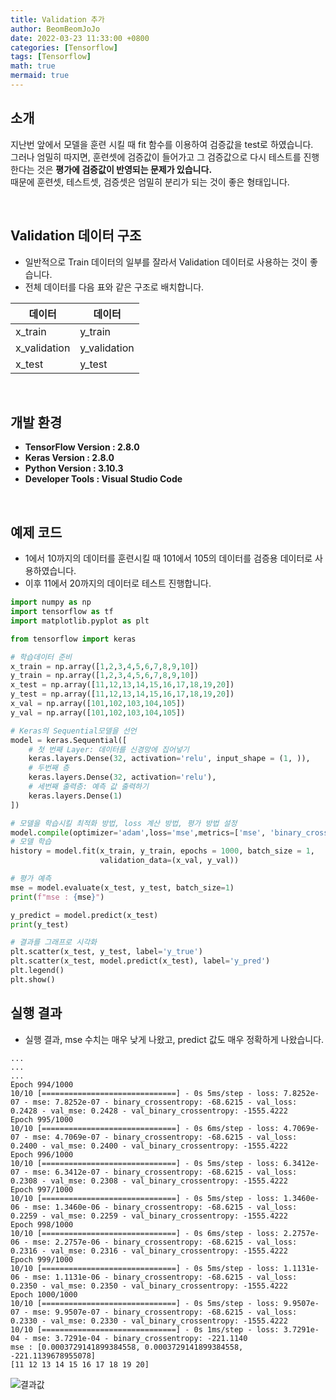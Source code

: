 ```yaml
---
title: Validation 추가
author: BeomBeomJoJo
date: 2022-03-23 11:33:00 +0800
categories: [Tensorflow]
tags: [Tensorflow]
math: true
mermaid: true
---
```


## **소개**
지난번 앞에서 모델을 훈련 시킬 때 fit 함수를 이용하여 검증값을 test로 하였습니다. <br/>
그러나 엄밀히 따지면, 훈련셋에 검증값이 들어가고 그 검증값으로 다시 테스트를 진행한다는 것은 **평가에 검증값이 반영되는 문제가 있습니다.** <br/>
때문에 훈련셋, 테스트셋, 검증셋은 엄밀히 분리가 되는 것이 좋은 형태입니다.

<br/>

## **Validation 데이터 구조**
* 일반적으로 Train 데이터의 일부를 잘라서 Validation 데이터로 사용하는 것이 좋습니다.
* 전체 데이터를 다음 표와 같은 구조로 배치합니다.

|데이터|데이터|
|-------|-------|
|x_train|y_train|
|x_validation|y_validation|
|x_test|y_test|

<br/>

## **개발 환경**
* **TensorFlow Version : 2.8.0**
* **Keras Version : 2.8.0**
* **Python Version : 3.10.3**
* **Developer Tools : Visual Studio Code**

<br/>

## **예제 코드**
* 1에서 10까지의 데이터를 훈련시킬 때 101에서 105의 데이터를 검증용 데이터로 사용하였습니다.
* 이후 11에서 20까지의 데이터로 테스트 진행합니다.

```python
import numpy as np
import tensorflow as tf
import matplotlib.pyplot as plt

from tensorflow import keras

# 학습데이터 준비
x_train = np.array([1,2,3,4,5,6,7,8,9,10])
y_train = np.array([1,2,3,4,5,6,7,8,9,10])
x_test = np.array([11,12,13,14,15,16,17,18,19,20])
y_test = np.array([11,12,13,14,15,16,17,18,19,20])
x_val = np.array([101,102,103,104,105])
y_val = np.array([101,102,103,104,105])

# Keras의 Sequential모델을 선언
model = keras.Sequential([
    # 첫 번째 Layer: 데이터를 신경망에 집어넣기
    keras.layers.Dense(32, activation='relu', input_shape = (1, )),
    # 두번째 층 
    keras.layers.Dense(32, activation='relu'),
    # 세번째 출력층: 예측 값 출력하기
    keras.layers.Dense(1)
])

# 모델을 학습시킬 최적화 방법, loss 계산 방법, 평가 방법 설정
model.compile(optimizer='adam',loss='mse',metrics=['mse', 'binary_crossentropy'])
# 모델 학습
history = model.fit(x_train, y_train, epochs = 1000, batch_size = 1,
                    validation_data=(x_val, y_val))

# 평가 예측
mse = model.evaluate(x_test, y_test, batch_size=1)
print(f"mse : {mse}")

y_predict = model.predict(x_test)
print(y_test)

# 결과를 그래프로 시각화
plt.scatter(x_test, y_test, label='y_true')
plt.scatter(x_test, model.predict(x_test), label='y_pred')
plt.legend()
plt.show()
```

## **실행 결과**
* 실행 결과, mse 수치는 매우 낮게 나왔고, predict 값도 매우 정확하게 나왔습니다.

```
...
...
...
Epoch 994/1000
10/10 [==============================] - 0s 5ms/step - loss: 7.8252e-07 - mse: 7.8252e-07 - binary_crossentropy: -68.6215 - val_loss: 0.2428 - val_mse: 0.2428 - val_binary_crossentropy: -1555.4222
Epoch 995/1000
10/10 [==============================] - 0s 6ms/step - loss: 4.7069e-07 - mse: 4.7069e-07 - binary_crossentropy: -68.6215 - val_loss: 0.2400 - val_mse: 0.2400 - val_binary_crossentropy: -1555.4222
Epoch 996/1000
10/10 [==============================] - 0s 5ms/step - loss: 6.3412e-07 - mse: 6.3412e-07 - binary_crossentropy: -68.6215 - val_loss: 0.2308 - val_mse: 0.2308 - val_binary_crossentropy: -1555.4222
Epoch 997/1000
10/10 [==============================] - 0s 5ms/step - loss: 1.3460e-06 - mse: 1.3460e-06 - binary_crossentropy: -68.6215 - val_loss: 0.2259 - val_mse: 0.2259 - val_binary_crossentropy: -1555.4222
Epoch 998/1000
10/10 [==============================] - 0s 6ms/step - loss: 2.2757e-06 - mse: 2.2757e-06 - binary_crossentropy: -68.6215 - val_loss: 0.2316 - val_mse: 0.2316 - val_binary_crossentropy: -1555.4222
Epoch 999/1000
10/10 [==============================] - 0s 5ms/step - loss: 1.1131e-06 - mse: 1.1131e-06 - binary_crossentropy: -68.6215 - val_loss: 0.2350 - val_mse: 0.2350 - val_binary_crossentropy: -1555.4222
Epoch 1000/1000
10/10 [==============================] - 0s 5ms/step - loss: 9.9507e-07 - mse: 9.9507e-07 - binary_crossentropy: -68.6215 - val_loss: 0.2330 - val_mse: 0.2330 - val_binary_crossentropy: -1555.4222
10/10 [==============================] - 0s 1ms/step - loss: 3.7291e-04 - mse: 3.7291e-04 - binary_crossentropy: -221.1140
mse : [0.0003729141899384558, 0.0003729141899384558, -221.1139678955078]
[11 12 13 14 15 16 17 18 19 20]
```

![결과값](https://user-images.githubusercontent.com/22911504/159686036-95645e27-2a1d-4da2-aad2-add4cfef520e.png)
